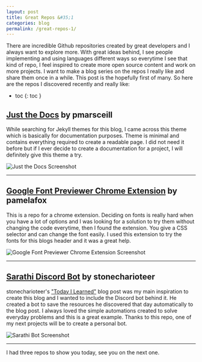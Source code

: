 ```yaml
---
layout: post
title: Great Repos &#35;1
categories: blog
permalink: /great-repos-1/
---
```

There are incredible Github repositories created by great developers and I always want to explore more. With great ideas behind, I see people implementing and using languages different ways so everytime I see that kind of repo, I feel inspired to create more open source content and work on more projects.
I want to make a blog series on the repos I really like and share them once in a while. This post is the hopefully first of many. So here are the repos I discovered recently and really like:

- toc
{: toc }

## <a href="https://github.com/pmarsceill/just-the-docs" target="_blank">Just the Docs</a> by pmarsceill

While searching for Jekyll themes for this blog, I came across this theme which is basically for documentation purposes. Theme is minimal and contains everything required to create a readable page. I did not need it before but if I ever decide to create a documentation for a project, I will definitely give this theme a try.

![Just the Docs Screenshot](https://user-images.githubusercontent.com/896475/47384541-89053c80-d6d5-11e8-98dc-dba16e192de9.gif "Just the Docs Screenshot")

-----

## <a href="https://github.com/pamelafox/font-previewer-extension" target="_blank">Google Font Previewer Chrome Extension</a> by pamelafox

This is a repo for a chrome extension. Deciding on fonts is really hard when you have a lot of options and I was looking for a solution to try them without changing the code everytime, then I found the extension. You give a CSS selector and can change the font easily. I used this extension to try the fonts for this blogs header and it was a great help.

![Google Font Previewer Chrome Extension Screenshot](https://lh3.googleusercontent.com/qESChHZv9QRF-FCRi_VBABEm0_ufbmSY5WL5uvfwJ6KVcL_zYWBKD0z3ObRAGKDo_FQQDjy_ERG90fDH1ZkZcEo5=w640-h400-e365-rj-sc0x00ffffff "Google Font Previewer Chrome Extension Screenshot")

-----

## <a href="https://github.com/stonecharioteer/sarathi" target="_blank">Sarathi Discord Bot</a> by stonecharioteer

stonecharioteer's <a href="https://stonecharioteer.com/til.html" target="_blank">"Today I Learned"</a> blog post was my main inspiration to create this blog and I wanted to include the Discord bot behind it. He created a bot to save the resources he discovered that day automatically to the blog post. I always loved the simple automations created to solve everyday problems and this is a great example. Thanks to this repo, one of my next projects will be to create a personal bot.

![Sarathi Bot Screenshot](https://stonecharioteer.com/assets/images/posts/sarathi/help.jpeg "Sarathi Bot Screenshot")

-----

I had three repos to show you today, see you on the next one.